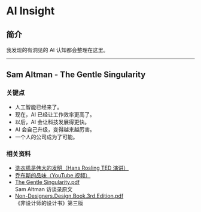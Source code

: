 # AI Insight

## 简介

我发现的有洞见的 AI 认知都会整理在这里。

---

## Sam Altman - The Gentle Singularity

### 关键点

- 人工智能已经来了。
- 现在，AI 已经让工作效率更高了。
- 以后，AI 会让科技发展得更快。
- AI 会自己升级，变得越来越厉害。
- 一个人的公司成为了可能。

### 相关资料

- [洗衣机是伟大的发明（Hans Rosling TED 演讲）](https://www.ted.com/talks/hans_rosling_the_magic_washing_machine)
- [乔布斯的品味（YouTube 视频）](https://www.youtube.com/watch?v=5y03eFMmOKY)
- [The Gentle Singularity.pdf](The%20Gentle%20Singularity/The%20Gentle%20Singularity.pdf)  
  Sam Altman 访谈录原文
- [Non-Designers.Design.Book.3rd.Edition.pdf](The%20Gentle%20Singularity/Non-Designers.Design.Book.3rd.Edition.pdf)  
  《非设计师的设计书》第三版

